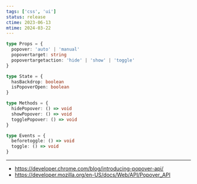 ```yaml
---
tags: ['css', 'ui']
status: release
ctime: 2023-06-13
mtime: 2024-03-22
---
```


```ts
type Props = {
  popover: 'auto' | 'manual'
  popovertarget: string
  popovertargetaction: 'hide' | 'show' | 'toggle'
}

type State = {
  hasBackdrop: boolean
  isPopoverOpen: boolean
}

type Methods = {
  hidePopover: () => void
  showPopover: () => void
  togglePopover: () => void
}

type Events = {
  beforetoggle: () => void
  toggle: () => void
}
```

---

- https://developer.chrome.com/blog/introducing-popover-api/
- https://developer.mozilla.org/en-US/docs/Web/API/Popover_API